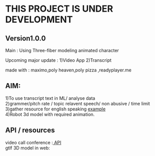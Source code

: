 # THIS PROJECT IS UNDER DEVELOPMENT<br/>

## Version1.0.0
Main :
Using Three-fiber modeling animated character

Upcoming major update :
1)Video App
2)Transcript

made with :
maximo,poly heaven,poly pizza ,readyplayer.me
## AIM:<br/>

1)To use transcript text in ML/ analyse data<br/>
2)grammer/pitch rate / topic relavent speech/ non abusive / time limit<br/>
3)gather resource for english speaking <a href="https://learnenglish.britishcouncil.org/skills/speaking/a1-speaking/checking-understanding">example</a><br/>
4)Robot 3d model with required animation.<br/>

## API / resources <br/>

video call conference :<a href="https://dashboard.daily.co/login"> API </a><br/>
gtlf 3D model in web:<a href="https://sbcode.net/threejs/gltf-animation/"></a><br/>
